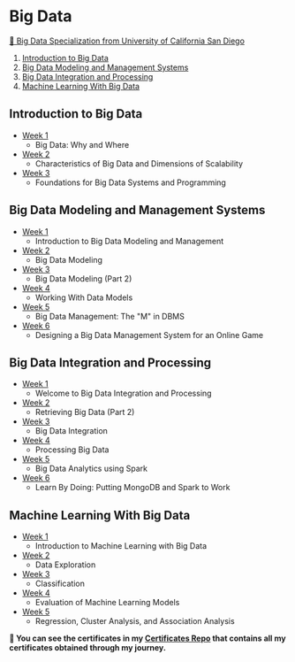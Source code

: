 # Big Data


  <a href="https://www.coursera.org/specializations/big-data">🔶 Big Data Specialization from University of California San Diego </a>
<!--<strong><p>✳ Specialization on Coursera by University of California San Diego</strong>  https://www.coursera.org/specializations/big-data </p>-->


1. [Introduction to Big Data](https://github.com/ShafayetB/Coursera/tree/master/Big-Data/Introduction%20to%20Big%20Data)
2. [Big Data Modeling and Management Systems](https://github.com/ShafayetB/Coursera/tree/master/Big-Data/Big%20Data%20Modelling%20and%20Management%20Systems)
3. [Big Data Integration and Processing](https://github.com/ShafayetB/Coursera/tree/master/Big-Data/Big%20Data%20Integration%20and%20Processing)
4. [Machine Learning With Big Data](https://github.com/ShafayetB/Coursera/tree/master/Big-Data/Machine%20Learning%20with%20Big%20Data)


## Introduction to Big Data

- [Week 1](https://github.com/ShafayetB/Coursera/tree/master/Big-Data/Introduction%20to%20Big%20Data/Week%201)
  - Big Data: Why and Where
- [Week 2](https://github.com/ShafayetB/Coursera/tree/master/Big-Data/Introduction%20to%20Big%20Data/Week%202)
  - Characteristics of Big Data and Dimensions of Scalability
- [Week 3](https://github.com/ShafayetB/Coursera/tree/master/Big-Data/Introduction%20to%20Big%20Data/Week%203)
  - Foundations for Big Data Systems and Programming
  
  
 ## Big Data Modeling and Management Systems
  
 - [Week 1](https://github.com/ShafayetB/Coursera/tree/master/Big-Data/Big%20Data%20Modelling%20and%20Management%20Systems)
    - Introduction to Big Data Modeling and Management
 - [Week 2](https://github.com/ShafayetB/Coursera/tree/master/Big-Data/Big%20Data%20Modelling%20and%20Management%20Systems/Week%202)
    - Big Data Modeling
 - [Week 3](https://github.com/ShafayetB/Coursera/tree/master/Big-Data/Big%20Data%20Modelling%20and%20Management%20Systems/Week%203)
    - Big Data Modeling (Part 2)
 - [Week 4](https://github.com/ShafayetB/Coursera/tree/master/Big-Data/Big%20Data%20Modelling%20and%20Management%20Systems/Week%204)
    - Working With Data Models
 - [Week 5](https://github.com/ShafayetB/Coursera/tree/master/Big-Data/Big%20Data%20Modelling%20and%20Management%20Systems/Week%205)
    - Big Data Management: The "M" in DBMS
 - [Week 6](https://github.com/ShafayetB/Coursera/tree/master/Big-Data/Big%20Data%20Modelling%20and%20Management%20Systems/Week%206)
    - Designing a Big Data Management System for an Online Game
    
 
 ## Big Data Integration and Processing
  
 - [Week 1](https://github.com/ShafayetB/Coursera/tree/master/Big-Data/Big%20Data%20Integration%20and%20Processing)
    - Welcome to Big Data Integration and Processing
 - [Week 2](https://github.com/ShafayetB/Coursera/tree/master/Big-Data/Big%20Data%20Integration%20and%20Processing/Week%202)
    - Retrieving Big Data (Part 2)
 - [Week 3](https://github.com/ShafayetB/Coursera/tree/master/Big-Data/Big%20Data%20Integration%20and%20Processing/Week%203)
    - Big Data Integration
 - [Week 4](https://github.com/ShafayetB/Coursera/tree/master/Big-Data/Big%20Data%20Integration%20and%20Processing/Week%204)
    - Processing Big Data
 - [Week 5](https://github.com/ShafayetB/Coursera/tree/master/Big-Data/Big%20Data%20Integration%20and%20Processing/Week%205)
    - Big Data Analytics using Spark
 - [Week 6](https://github.com/ShafayetB/Coursera/tree/master/Big-Data/Big%20Data%20Integration%20and%20Processing/Week%206)
    - Learn By Doing: Putting MongoDB and Spark to Work
       

## Machine Learning With Big Data
  
 - [Week 1](https://github.com/ShafayetB/Coursera/tree/master/Big-Data/Machine%20Learning%20with%20Big%20Data/Week%201)
    - Introduction to Machine Learning with Big Data
 - [Week 2](https://github.com/ShafayetB/Coursera/tree/master/Big-Data/Machine%20Learning%20with%20Big%20Data/Week%202)
    - Data Exploration
 - [Week 3](https://github.com/ShafayetB/Coursera/tree/master/Big-Data/Machine%20Learning%20with%20Big%20Data/Week%203)
    - Classification
 - [Week 4](https://github.com/ShafayetB/Coursera/tree/master/Big-Data/Machine%20Learning%20with%20Big%20Data/Week%204)
    - Evaluation of Machine Learning Models
 - [Week 5](https://github.com/ShafayetB/Coursera/tree/master/Big-Data/Machine%20Learning%20with%20Big%20Data/Week%205)
    - Regression, Cluster Analysis, and Association Analysis


<strong><p>🔷 You can see the certificates in my <a href="https://github.com/ShafayetB/Certificates">Certificates Repo</a> that contains all my certificates obtained through my journey.</strong></p><br>


    
